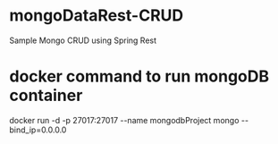 # mongoDataRest-CRUD
Sample Mongo CRUD using Spring Rest

# docker command to run mongoDB container
 docker run -d -p 27017:27017  --name mongodbProject   mongo  --bind_ip=0.0.0.0

